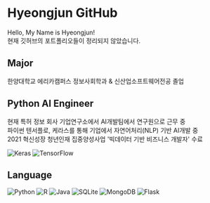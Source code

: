 # Hyeongjun GitHub
Hello, My Name is Hyeongjun!   
현재 깃허브의 포트폴리오들이 정리되지 않았습니다.

## Major
한양대학교 에리카캠퍼스 정보사회학과 & 신산업소프트웨어전공 졸업   

## Python AI Engineer
현재 특허 정보 회사 기업연구소에서 AI개발팀에서 연구원으로 근무 중   
파이썬 텐서플로, 케라스를 통해 기업에서 자연어처리(NLP) 기반 AI개발 중   
2021 혁신성장 청년인재 집중양성사업 '빅데이터 기반 비즈니스 개발자' 수료   

![Keras](https://img.shields.io/badge/Keras-%23D00000.svg?style=for-the-badge&logo=Keras&logoColor=white)
![TensorFlow](https://img.shields.io/badge/TensorFlow-%23FF6F00.svg?style=for-the-badge&logo=TensorFlow&logoColor=white)

## Language
![Python](https://img.shields.io/badge/python-3670A0?style=for-the-badge&logo=python&logoColor=ffdd54)
![R](https://img.shields.io/badge/r-%23276DC3.svg?style=for-the-badge&logo=r&logoColor=white)
![Java](https://img.shields.io/badge/java-%23ED8B00.svg?style=for-the-badge&logo=java&logoColor=white) 
![SQLite](https://img.shields.io/badge/sqlite-%2307405e.svg?style=for-the-badge&logo=sqlite&logoColor=white)
![MongoDB](https://img.shields.io/badge/MongoDB-%234ea94b.svg?style=for-the-badge&logo=mongodb&logoColor=white)
![Flask](https://img.shields.io/badge/flask-%23000.svg?style=for-the-badge&logo=flask&logoColor=white)



